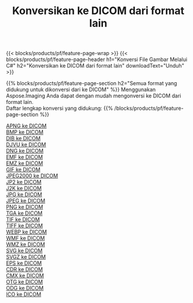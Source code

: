 ﻿---
title: Konversikan ke DICOM dari format lain 
weight: 3920
url: /id/java/conversion/to/dicom 
lang: id
langdirlevel: 2
locales: zh-hans,ja,it,ru,de,es,fr,nl,id,lt,pl,pt,vi,tr,ko,zh-hant,ar,hi,th,sv,cs,uk,he
description: Menggunakan Aspose.Imaging Anda dapat dengan mudah mengonversi ke DICOM dari format lain
---

{{< blocks/products/pf/feature-page-wrap >}}
{{< blocks/products/pf/feature-page-header h1="Konversi File Gambar Melalui C#" h2="Konversikan ke DICOM dari format lain" downloadText="Unduh" >}}


{{% blocks/products/pf/feature-page-section  h2="Semua format yang didukung untuk dikonversi dari ke DICOM" %}}
Menggunakan Aspose.Imaging Anda dapat dengan mudah mengonversi ke DICOM dari format lain.
<br/>
Daftar lengkap konversi yang didukung:
{{% /blocks/products/pf/feature-page-section %}}
<div class="container-fluid productfamilypage bg-gray">
    <div class="convertypes bg-gray agp-content section">
        <div class="container">
		<div class="row other-converters">
		    <div class='col-md-2 other-converter remove-lp remove-rp'><a href="/imaging/id/java/conversion/apng-to-dicom" >APNG ke DICOM</a></div>
<div class='col-md-2 other-converter remove-lp remove-rp'><a href="/imaging/id/java/conversion/bmp-to-dicom" >BMP ke DICOM</a></div>
<div class='col-md-2 other-converter remove-lp remove-rp'><a href="/imaging/id/java/conversion/dib-to-dicom" >DIB ke DICOM</a></div>
<div class='col-md-2 other-converter remove-lp remove-rp'><a href="/imaging/id/java/conversion/djvu-to-dicom" >DJVU ke DICOM</a></div>
<div class='col-md-2 other-converter remove-lp remove-rp'><a href="/imaging/id/java/conversion/dng-to-dicom" >DNG ke DICOM</a></div>
<div class='col-md-2 other-converter remove-lp remove-rp'><a href="/imaging/id/java/conversion/emf-to-dicom" >EMF ke DICOM</a></div>
<div class='col-md-2 other-converter remove-lp remove-rp'><a href="/imaging/id/java/conversion/emz-to-dicom" >EMZ ke DICOM</a></div>
<div class='col-md-2 other-converter remove-lp remove-rp'><a href="/imaging/id/java/conversion/gif-to-dicom" >GIF ke DICOM</a></div>
<div class='col-md-2 other-converter remove-lp remove-rp'><a href="/imaging/id/java/conversion/jpeg2000-to-dicom" >JPEG2000 ke DICOM</a></div>
<div class='col-md-2 other-converter remove-lp remove-rp'><a href="/imaging/id/java/conversion/jp2-to-dicom" >JP2 ke DICOM</a></div>
<div class='col-md-2 other-converter remove-lp remove-rp'><a href="/imaging/id/java/conversion/j2k-to-dicom" >J2K ke DICOM</a></div>
<div class='col-md-2 other-converter remove-lp remove-rp'><a href="/imaging/id/java/conversion/jpg-to-dicom" >JPG ke DICOM</a></div>
<div class='col-md-2 other-converter remove-lp remove-rp'><a href="/imaging/id/java/conversion/jpeg-to-dicom" >JPEG ke DICOM</a></div>
<div class='col-md-2 other-converter remove-lp remove-rp'><a href="/imaging/id/java/conversion/png-to-dicom" >PNG ke DICOM</a></div>
<div class='col-md-2 other-converter remove-lp remove-rp'><a href="/imaging/id/java/conversion/tga-to-dicom" >TGA ke DICOM</a></div>
<div class='col-md-2 other-converter remove-lp remove-rp'><a href="/imaging/id/java/conversion/tif-to-dicom" >TIF ke DICOM</a></div>
<div class='col-md-2 other-converter remove-lp remove-rp'><a href="/imaging/id/java/conversion/tiff-to-dicom" >TIFF ke DICOM</a></div>
<div class='col-md-2 other-converter remove-lp remove-rp'><a href="/imaging/id/java/conversion/webp-to-dicom" >WEBP ke DICOM</a></div>
<div class='col-md-2 other-converter remove-lp remove-rp'><a href="/imaging/id/java/conversion/wmf-to-dicom" >WMF ke DICOM</a></div>
<div class='col-md-2 other-converter remove-lp remove-rp'><a href="/imaging/id/java/conversion/wmz-to-dicom" >WMZ ke DICOM</a></div>
<div class='col-md-2 other-converter remove-lp remove-rp'><a href="/imaging/id/java/conversion/svg-to-dicom" >SVG ke DICOM</a></div>
<div class='col-md-2 other-converter remove-lp remove-rp'><a href="/imaging/id/java/conversion/svgz-to-dicom" >SVGZ ke DICOM</a></div>
<div class='col-md-2 other-converter remove-lp remove-rp'><a href="/imaging/id/java/conversion/eps-to-dicom" >EPS ke DICOM</a></div>
<div class='col-md-2 other-converter remove-lp remove-rp'><a href="/imaging/id/java/conversion/cdr-to-dicom" >CDR ke DICOM</a></div>
<div class='col-md-2 other-converter remove-lp remove-rp'><a href="/imaging/id/java/conversion/cmx-to-dicom" >CMX ke DICOM</a></div>
<div class='col-md-2 other-converter remove-lp remove-rp'><a href="/imaging/id/java/conversion/otg-to-dicom" >OTG ke DICOM</a></div>
<div class='col-md-2 other-converter remove-lp remove-rp'><a href="/imaging/id/java/conversion/odg-to-dicom" >ODG ke DICOM</a></div>
<div class='col-md-2 other-converter remove-lp remove-rp'><a href="/imaging/id/java/conversion/ico-to-dicom" >ICO ke DICOM</a></div>
                </div>
        </div>
    </div>
</div>
<br/>

